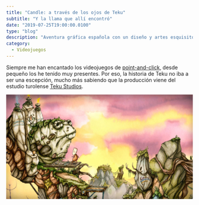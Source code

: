 ```yaml
---
title: "Candle: a través de los ojos de Teku"
subtitle: "Y la llama que allí encontró"
date: "2019-07-25T19:00:00.0100"
type: "blog"
description: "Aventura gráfica española con un diseño y artes esquisitos"
category:
  - Videojuegos
---
```


Siempre me han encantado los videojuegos de [point-and-click](<https://es.wikipedia.org/wiki/Clic_(inform%C3%A1tica)#Point_and_click>), desde pequeño los he tenido muy presentes. Por eso, la historia de Teku no iba a ser una escepción, mucho más sabiendo que la producción viene del estudio turolense [Teku Studios](https://twitter.com/TekuStudios).

![Imagen del videojuego](/../../content/images/posts/candle-the-power-of-the-flame.jpg)
